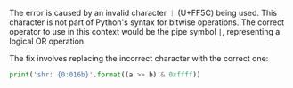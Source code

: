 The error is caused by an invalid character `｜` (U+FF5C) being used. This character is not part of Python's syntax for bitwise operations. The correct operator to use in this context would be the pipe symbol `|`, representing a logical OR operation. 

The fix involves replacing the incorrect character with the correct one:
```py
print('shr: {0:016b}'.format((a >> b) & 0xffff))
```

